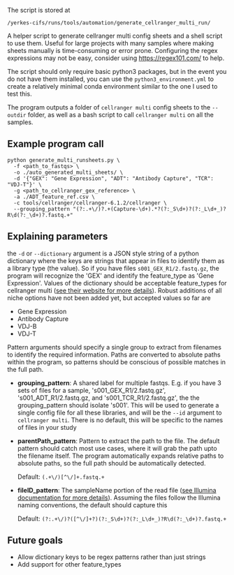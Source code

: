 The script is stored at

`/yerkes-cifs/runs/tools/automation/generate_cellranger_multi_run/`

A helper script to generate cellranger multi config sheets and a shell script to use them.
Useful for large projects with many samples where making sheets manually is time-consuming or error prone.
Configuring the regex expressions may not be easy, consider using https://regex101.com/ to help.

The script should only require basic python3 packages, but in the event you do not have them 
installed, you can use the `python3_environment.yml` to create a relatively minimal conda environment similar to the one
I used to test this.

The program outputs a folder of `cellranger multi` config sheets to the `--outdir` folder, as well
as a bash script to call `cellranger multi` on all the samples.

## Example program call
```
python generate_multi_runsheets.py \
  -f <path_to_fastqs> \
  -o ./auto_generated_multi_sheets/ \
  -d '{"GEX": "Gene Expression", "ADT": "Antibody Capture", "TCR": "VDJ-T"}' \
  -g <path_to_cellranger_gex_reference> \
  -a ./ADT_feature_ref.csv \
  -c tools/cellranger/cellranger-6.1.2/cellranger \
  --grouping_pattern "(?:.+\/)?.+(Capture-\d+).*?(?:_S\d+)?(?:_L\d+_)?R\d(?:_\d+)?.fastq.+"
```

## Explaining parameters

the `-d` or `--dictionary` argument is a JSON style string of a python dictionary where the keys are strings that appear in 
files to identify them as a library type (the value). So if you have files `s001_GEX_R1/2.fastq.gz`, the program will recognize
the 'GEX' and identify the feature_type as 'Gene Expression'. Values of the dictionary should be acceptable feature_types
for cellranger multi ([see their website for more details](https://support.10xgenomics.com/single-cell-gene-expression/software/pipelines/latest/using/fastq-input-multi)).
Robust additions of all niche options have not been added yet, but accepted values so far are
* Gene Expression
* Antibody Capture
* VDJ-B
* VDJ-T

Pattern arguments should specify a single group to extract from filenames to identify the required information. Paths are converted to absolute paths within the program, so 
patterns should be conscious of possible matches in the full path. 
* **grouping_pattern**: A shared label for multiple fastqs. E.g. if you have 3 sets of files for a sample, 's001_GEX_R1/2.fastq.gz', 's001_ADT_R1/2.fastq.gz, and 's001_TCR_R1/2.fastq.gz',
  the the grouping_pattern should isolate 's001'. This will be used to generate a single config file for all these libraries, and will be the `--id` argument to `cellranger multi`. 
  There is no default, this will be specific to the names of files in your study
* **parentPath_pattern**: Pattern to extract the path to the file. The default pattern should catch most use cases, where it will grab the path upto the filename itself. The program
  automatically expands relative paths to absolute paths, so the full path should be automatically detected. 
  
  Default: `(.+\/)[^\/]+.fastq.+`
* **fileID_pattern**: The sampleName portion of the read file ([see Illumina documentation for more details](https://support.illumina.com/help/BaseSpace_OLH_009008/Content/Source/Informatics/BS/NamingConvention_FASTQ-files-swBS.htm)). Assuming the files follow the Illumina naming conventions, the default should capture this
  
  Default: `(?:.+\/)?([^\/]+?)(?:_S\d+)?(?:_L\d+_)?R\d(?:_\d+)?.fastq.+` 

## Future goals
* Allow dictionary keys to be regex patterns rather than just strings
* Add support for other feature_types
